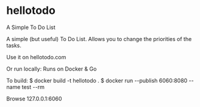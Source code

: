 # hellotodo
A Simple To Do List

A simple (but useful) To Do List. Allows you to change the priorities of the tasks. 

Use it on hellotodo.com

Or run locally:
Runs on Docker & Go

To build:
$ docker build -t hellotodo .
$ docker run --publish 6060:8080 --name test --rm

Browse 127.0.0.1:6060
